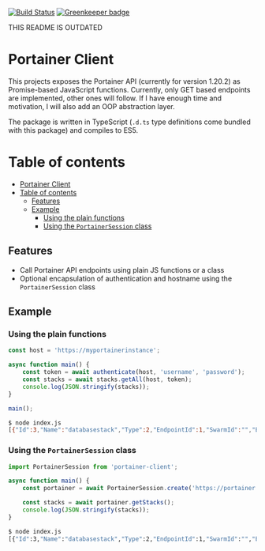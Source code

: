 [![Build Status](https://travis-ci.org/thib3113/api-portainer.svg?branch=master)](https://travis-ci.org/thib3113/api-portainer) [![Greenkeeper badge](https://badges.greenkeeper.io/thib3113/api-portainer.svg)](https://greenkeeper.io/)

THIS README IS OUTDATED






# Portainer Client
This projects exposes the Portainer API (currently for version 1.20.2) as Promise-based JavaScript functions. Currently, only GET based endpoints are implemented,
other ones will follow. If I have enough time and motivation, I will also add an OOP abstraction layer.

The package is written in TypeScript (`.d.ts` type definitions come bundled with this package)
and compiles to ES5.

# Table of contents
- [Portainer Client](#portainer-client)
- [Table of contents](#table-of-contents)
  - [Features](#features)
  - [Example](#example)
    - [Using the plain functions](#using-the-plain-functions)
    - [Using the `PortainerSession` class](#using-the-portainersession-class)

## Features
- Call Portainer API endpoints using plain JS functions or a class
- Optional encapsulation of authentication and hostname using the `PortainerSession` class

## Example
### Using the plain functions
```js
const host = 'https://myportainerinstance';

async function main() {
    const token = await authenticate(host, 'username', 'password');
    const stacks = await stacks.getAll(host, token);
    console.log(JSON.stringify(stacks));
}

main();
```
```sh
$ node index.js
[{"Id":3,"Name":"databasestack","Type":2,"EndpointId":1,"SwarmId":"","EntryPoint":"docker-compose.yml","Env":[],"ProjectPath":"/data/compose/3","ResourceControl":{"Id":0,"ResourceId":"","SubResourceIds":null,"Type":0,"UserAccesses":null,"TeamAccesses":null,"Public":false}}]
```

### Using the `PortainerSession` class
```js
import PortainerSession from 'portainer-client';

async function main() {
    const portainer = await PortainerSession.create('https://portainer.example.com','username', 'password');

    const stacks = await portainer.getStacks();
    console.log(JSON.stringify(stacks));
}
```
```sh
$ node index.js
[{"Id":3,"Name":"databasestack","Type":2,"EndpointId":1,"SwarmId":"","EntryPoint":"docker-compose.yml","Env":[],"ProjectPath":"/data/compose/3","ResourceControl":{"Id":0,"ResourceId":"","SubResourceIds":null,"Type
```
